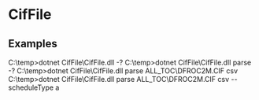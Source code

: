 # CifFile

## Examples
C:\temp>dotnet CifFile\CifFile.dll -?
C:\temp>dotnet CifFile\CifFile.dll parse -?
C:\temp>dotnet CifFile\CifFile.dll parse ALL_TOC\DFROC2M.CIF csv
C:\temp>dotnet CifFile\CifFile.dll parse ALL_TOC\DFROC2M.CIF csv --scheduleType a